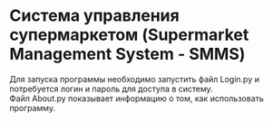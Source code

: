 # Система управления супермаркетом (Supermarket Management System - SMMS)
Для запуска программы необходимо запустить файл Login.py и потребуется логин и пароль для доступа в систему.<br />
Файл About.py показывает информацию о том, как использовать программу.
